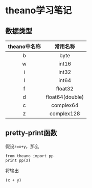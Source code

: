 ﻿# theano学习笔记
## 数据类型
|theano中名称|常用名称|
|:---------:|:-----:|
|b|byte|
|w|int16|
|i|int32|
|I|int64|
|f|float32|
|d|float64(double)|
|c|complex64|
|z|complex128|

## pretty-print函数
假设```z=x+y```，那么
 
    from theano import pp
    print pp(z)
    
将输出

    (x + y)
    
## 

